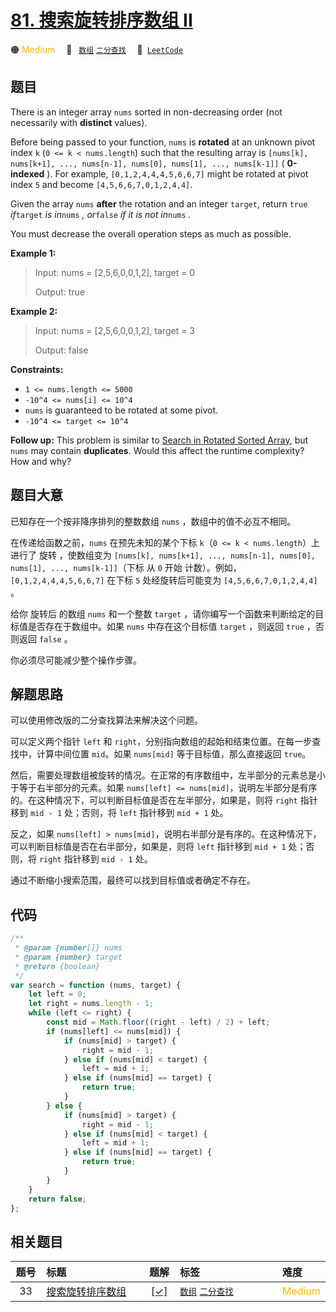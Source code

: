 # [81. 搜索旋转排序数组 II](https://leetcode.com/problems/search-in-rotated-sorted-array-ii)

🟠 <font color=#ffb800>Medium</font>&emsp; 🔖&ensp; [`数组`](/tag/array.md) [`二分查找`](/tag/binary-search.md)&emsp; 🔗&ensp;[`LeetCode`](https://leetcode.com/problems/search-in-rotated-sorted-array-ii)

## 题目

There is an integer array `nums` sorted in non-decreasing order (not
necessarily with **distinct** values).

Before being passed to your function, `nums` is **rotated** at an unknown
pivot index `k` (`0 <= k < nums.length`) such that the resulting array is
`[nums[k], nums[k+1], ..., nums[n-1], nums[0], nums[1], ..., nums[k-1]]` (
**0-indexed** ). For example, `[0,1,2,4,4,4,5,6,6,7]` might be rotated at
pivot index `5` and become `[4,5,6,6,7,0,1,2,4,4]`.

Given the array `nums` **after** the rotation and an integer `target`, return
`true` _if_`target` _is in_`nums` _, or_`false` _if it is not in_`nums` _._

You must decrease the overall operation steps as much as possible.

**Example 1:**

> Input: nums = [2,5,6,0,0,1,2], target = 0
>
> Output: true

**Example 2:**

> Input: nums = [2,5,6,0,0,1,2], target = 3
>
> Output: false

**Constraints:**

- `1 <= nums.length <= 5000`
- `-10^4 <= nums[i] <= 10^4`
- `nums` is guaranteed to be rotated at some pivot.
- `-10^4 <= target <= 10^4`

**Follow up:** This problem is similar to [Search in Rotated Sorted
Array](/problems/search-in-rotated-sorted-array/description/), but `nums` may
contain **duplicates**. Would this affect the runtime complexity? How and why?

## 题目大意

已知存在一个按非降序排列的整数数组 `nums` ，数组中的值不必互不相同。

在传递给函数之前，`nums` 在预先未知的某个下标 `k`（`0 <= k < nums.length`）上进行了 旋转 ，使数组变为 `[nums[k], nums[k+1], ..., nums[n-1], nums[0], nums[1], ..., nums[k-1]]`（下标 从 `0` 开始 计数）。例如， `[0,1,2,4,4,4,5,6,6,7]` 在下标 `5` 处经旋转后可能变为 `[4,5,6,6,7,0,1,2,4,4]` 。

给你 旋转后 的数组 `nums` 和一个整数 `target` ，请你编写一个函数来判断给定的目标值是否存在于数组中。如果 `nums` 中存在这个目标值 `target` ，则返回 `true` ，否则返回 `false` 。

你必须尽可能减少整个操作步骤。

## 解题思路

可以使用修改版的二分查找算法来解决这个问题。

可以定义两个指针 `left` 和 `right`，分别指向数组的起始和结束位置。在每一步查找中，计算中间位置 `mid`。如果 `nums[mid]` 等于目标值，那么直接返回 `true`。

然后，需要处理数组被旋转的情况。在正常的有序数组中，左半部分的元素总是小于等于右半部分的元素。如果 `nums[left] <= nums[mid]`，说明左半部分是有序的。在这种情况下，可以判断目标值是否在左半部分，如果是，则将 `right` 指针移到 `mid - 1` 处；否则，将 `left` 指针移到 `mid + 1` 处。

反之，如果 `nums[left] > nums[mid]`，说明右半部分是有序的。在这种情况下，可以判断目标值是否在右半部分，如果是，则将 `left` 指针移到 `mid + 1` 处；否则，将 `right` 指针移到 `mid - 1` 处。

通过不断缩小搜索范围，最终可以找到目标值或者确定不存在。

## 代码

```javascript
/**
 * @param {number[]} nums
 * @param {number} target
 * @return {boolean}
 */
var search = function (nums, target) {
	let left = 0;
	let right = nums.length - 1;
	while (left <= right) {
		const mid = Math.floor((right - left) / 2) + left;
		if (nums[left] <= nums[mid]) {
			if (nums[mid] > target) {
				right = mid - 1;
			} else if (nums[mid] < target) {
				left = mid + 1;
			} else if (nums[mid] == target) {
				return true;
			}
		} else {
			if (nums[mid] > target) {
				right = mid - 1;
			} else if (nums[mid] < target) {
				left = mid + 1;
			} else if (nums[mid] == target) {
				return true;
			}
		}
	}
	return false;
};
```

## 相关题目

<!-- prettier-ignore -->
| 题号 | 标题 | 题解 | 标签 | 难度 |
| :------: | :------ | :------: | :------ | :------ |
| 33 | [搜索旋转排序数组](https://leetcode.com/problems/search-in-rotated-sorted-array) | [[✓]](/problem/0033.md) |  [`数组`](/tag/array.md) [`二分查找`](/tag/binary-search.md) | <font color=#ffb800>Medium</font> |

<style>
.blue {
    background-color: #096dd9;
    padding: 0.25rem 0.5rem;
    margin: 0;
    font-size: 0.85em;
    border-radius: 3px;
    color: white;
    font-weight: 500;
}
table th:first-of-type { width: 10%; }
table th:nth-of-type(2) { width: 35%; }
table th:nth-of-type(3) { width: 10%; }
table th:nth-of-type(4) { width: 35%; }
table th:nth-of-type(5) { width: 10%; }
</style>
